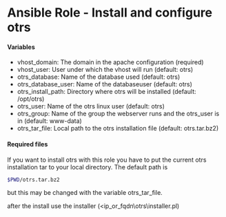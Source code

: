 # Ansible Role - Install and configure otrs

#### Variables

* vhost_domain: The domain in the apache configuration (required)
* vhost_user: User under which the vhost will run (default: otrs)
* otrs_database: Name of the database used (default: otrs)
* otrs_database_user: Name of the databaseuser (default: otrs)
* otrs_install_path: Directory where otrs will be installed (default: /opt/otrs)
* otrs_user: Name of the otrs linux user (default: otrs)
* otrs_group: Name of the group the webserver runs and the otrs_user is in (default: www-data)
* otrs_tar_file: Local path to the otrs installation file (default: otrs.tar.bz2)

#### Required files

If you want to install otrs with this role you have to put the current otrs installation tar to your local directory. The default path is
```bash
$PWD/otrs.tar.bz2
```
but this may be changed with the variable otrs_tar_file.

after the install use the installer (<ip_or_fqdn\otrs\installer.pl)
